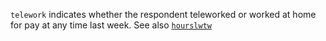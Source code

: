 `telework` indicates whether the respondent teleworked or worked at home for pay at any time last week. See also [`hourslwtw`](hourslwtw.md)